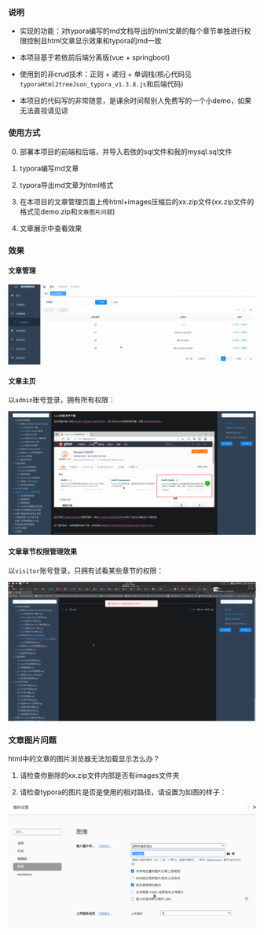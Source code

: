 ### 说明

* 实现的功能：对typora编写的md文档导出的html文章的每个章节单独进行权限控制且html文章显示效果和typora的md一致

* 本项目基于若依前后端分离版(vue + springboot)

* 使用到的非crud技术：正则 + 递归 + 单调栈(核心代码见`typoraHtml2treeJson_typora_v1.3.8.js`和后端代码)

* 本项目的代码写的非常随意，是课余时间帮别人免费写的一个小demo，如果无法直视请见谅

### 使用方式

0. 部署本项目的前端和后端，并导入若依的sql文件和我的mysql.sql文件

1. typora编写md文章

2. typora导出md文章为html格式

3. 在本项目的文章管理页面上传html+images压缩后的xx.zip文件(xx.zip文件的格式见demo.zip和`文章图片问题`)

4. 文章展示中查看效果

### 效果

#### 文章管理

![Image](./img/image_2022-08-20-17-28-10.png)

#### 文章主页

以`admin`账号登录，拥有所有权限：

![Image](./img/image_2022-08-20-17-29-59.png)

#### 文章章节权限管理效果

以`visitor`账号登录，只拥有试看某些章节的权限：

![Image](./img/image_2022-08-20-17-41-59.png)

### 文章图片问题

html中的文章的图片浏览器无法加载显示怎么办？

1. 请检查你删除的xx.zip文件内部是否有images文件夹

2. 请检查typora的图片是否是使用的相对路径，请设置为如图的样子：

![Image](./img/image_2022-08-20-17-57-26.png)
